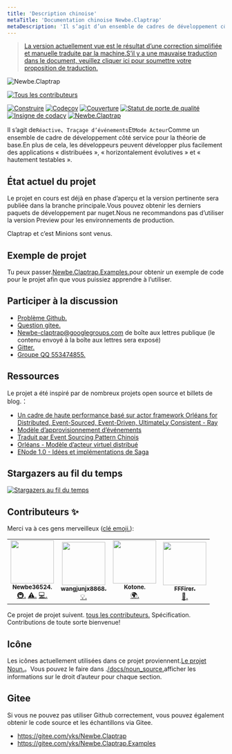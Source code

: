 ```yaml
---
title: 'Description chinoise'
metaTitle: 'Documentation chinoise Newbe.Claptrap'
metaDescription: 'Il s’agit d’un ensemble de cadres de développement côté service basés sur des « réactifs », « traçabilité des événements » et « mode acteur » comme théories de base.En plus de cela, les développeurs peuvent développer plus facilement des applications « distribuées », « horizontalement évolutives » et « hautement testables ».'
---
```


> [La version actuellement vue est le résultat d’une correction simplifiée et manuelle traduite par la machine.S’il y a une mauvaise traduction dans le document, veuillez cliquer ici pour soumettre votre proposition de traduction.](https://crwd.in/newbeclaptrap)

![Newbe.Claptrap](https://www.newbe.pro/images/main_banner.png)

<!-- ALL-CONTRIBUTORS-BADGE:START - Do not remove or modify this section -->
[![Tous les contributeurs](https://img.shields.io/badge/all_contributors-4-orange.svg?style=flat-square)](#contributors-)
<!-- ALL-CONTRIBUTORS-BADGE:END -->

[![Construire](https://github.com/newbe36524/Newbe.Claptrap/workflows/Claptrap/badge.svg)](https://github.com/newbe36524/Newbe.Claptrap/actions) [![Codecov](https://img.shields.io/codecov/c/github/newbe36524/Newbe.Claptrap)](https://codecov.io/gh/newbe36524/Newbe.Claptrap) [![Couverture](https://sonarcloud.io/api/project_badges/measure?project=newbe36524_Newbe.Claptrap&metric=coverage)](https://sonarcloud.io/dashboard?id=newbe36524_Newbe.Claptrap) [![Statut de porte de qualité](https://sonarcloud.io/api/project_badges/measure?project=newbe36524_Newbe.Claptrap&metric=alert_status)](https://sonarcloud.io/dashboard?id=newbe36524_Newbe.Claptrap) [![Insigne de codacy](https://api.codacy.com/project/badge/Grade/1fd0e7443364414ca0003dab27f9f9b8)](https://www.codacy.com/manual/472158246/Newbe.Claptrap?utm_source=github.com&utm_medium=referral&utm_content=newbe36524/Newbe.Claptrap&utm_campaign=Badge_Grade) [![Newbe.Claptrap](https://img.shields.io/nuget/v/Newbe.Claptrap?label=Newbe.Claptrap%20nuget&logo=Newbe.Claptrap&style=flat-square)](https://www.nuget.org/packages/Newbe.Claptrap/)

Il s’agit de`Réactive`、`Traçage d’événements`Et`Mode Acteur`Comme un ensemble de cadre de développement côté service pour la théorie de base.En plus de cela, les développeurs peuvent développer plus facilement des applications « distribuées », « horizontalement évolutives » et « hautement testables ».

## État actuel du projet

Le projet en cours est déjà en phase d’aperçu et la version pertinente sera publiée dans la branche principale.Vous pouvez obtenir les derniers paquets de développement par nuget.Nous ne recommandons pas d’utiliser la version Preview pour les environnements de production.

Claptrap et c’est Minions sont venus.

## Exemple de projet

Tu peux passer.[Newbe.Claptrap.Examples.](https://github.com/newbe36524/Newbe.Claptrap.Examples)pour obtenir un exemple de code pour le projet afin que vous puissiez apprendre à l’utiliser.

## Participer à la discussion

-  [Problème Github.](https://github.com/newbe36524/Newbe.Claptrap/issues)
-  [Question gitee.](https://gitee.com/yks/Newbe.Claptrap/issues)
-  Newbe-claptrap@googlegroups.com de boîte aux lettres publique (le contenu envoyé à la boîte aux lettres sera exposé)
-  [Gitter.](https://gitter.im/newbe-claptrap/community?utm_source=badge&utm_medium=badge&utm_campaign=pr-badge)
-  [Groupe QQ 553474855.](https://jq.qq.com/?_wv=1027&k=5uJGXf5)

## Ressources

Le projet a été inspiré par de nombreux projets open source et billets de blog.：

- [Un cadre de haute performance basé sur actor framework Orléans for Distributed, Event-Sourced, Event-Driven, UltimateLy Consistent - Ray](https://github.com/RayTale/Ray)
- [Modèle d’approvisionnement d’événements](https://docs.microsoft.com/en-us/previous-versions/msp-n-p/dn589792%28v%3dpandp.10%29)
- [Traduit par Event Sourcing Pattern Chinois](https://www.infoq.cn/article/event-sourcing)
- [Orléans - Modèle d’acteur virtuel distribué](https://github.com/dotnet/orleans)
- [ENode 1.0 - Idées et implémentations de Saga](http://www.cnblogs.com/netfocus/p/3149156.html)

## Stargazers au fil du temps

[![Stargazers au fil du temps](https://starchart.cc/newbe36524/Newbe.Claptrap.svg)](https://starchart.cc/newbe36524/Newbe.Claptrap)

## Contributeurs ✨

Merci va à ces gens merveilleux ([clé emoji.](https://allcontributors.org/docs/en/emoji-key)):

<!-- ALL-CONTRIBUTORS-LIST:START - Do not remove or modify this section -->
<!-- prettier-ignore-start -->
<!-- markdownlint-disable -->
<table>
  <tr>
    <td align="center"><a href="https://www.newbe.pro"><img src="https://avatars1.githubusercontent.com/u/7685462?v=4" width="100px;" alt=""/><br /><sub><b>Newbe36524.</b></sub></a><br /><a href="#infra-newbe36524" title="Infrastructure (Hosting, Build-Tools, etc)">🚇.</a> <a href="https://github.com/newbe36524/Newbe.Claptrap/commits?author=newbe36524" title="Tests">⚠️.</a> <a href="https://github.com/newbe36524/Newbe.Claptrap/commits?author=newbe36524" title="Code">💻.</a></td>
    <td align="center"><a href="https://github.com/wangjunjx8868"><img src="https://avatars3.githubusercontent.com/u/5389565?v=4" width="100px;" alt=""/><br /><sub><b>wangjunjx8868.</b></sub></a><br /><a href="#example-wangjunjx8868" title="Examples">💡.</a></td>
    <td align="center"><a href="https://github.com/kotoneme"><img src="https://avatars3.githubusercontent.com/u/43395111?v=4" width="100px;" alt=""/><br /><sub><b>Kotone.</b></sub></a><br /><a href="#translation-kotoneme" title="Translation">🌍.</a></td>
    <td align="center"><a href="https://github.com/FFFirer"><img src="https://avatars2.githubusercontent.com/u/22254170?v=4" width="100px;" alt=""/><br /><sub><b>FFFirer.</b></sub></a><br /><a href="https://github.com/newbe36524/Newbe.Claptrap/issues?q=author%3AFFFirer" title="Bug reports">🐛.</a></td>
  </tr>
</table>

<!-- markdownlint-enable -->
<!-- prettier-ignore-end -->
<!-- ALL-CONTRIBUTORS-LIST:END -->

Ce projet de projet suivent. [tous les contributeurs.](https://github.com/all-contributors/all-contributors) Spécification. Contributions de toute sorte bienvenue!

## Icône

Les icônes actuellement utilisées dans ce projet proviennent.[Le projet Noun.](https://thenounproject.com/)。Vous pouvez le faire dans .[/docs/noun_source.](https://github.com/newbe36524/Newbe.Claptrap/tree/master/docs/noun_source)afficher les informations sur le droit d’auteur pour chaque section.

## Gitee

Si vous ne pouvez pas utiliser Github correctement, vous pouvez également obtenir le code source et les échantillons via Gitee.

- <https://gitee.com/yks/Newbe.Claptrap>
- <https://gitee.com/yks/Newbe.Claptrap.Examples>
